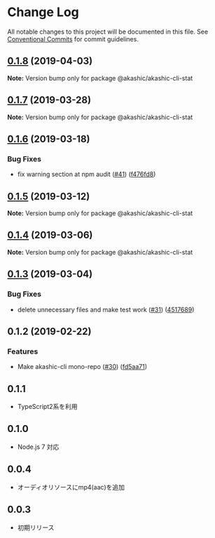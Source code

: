 # Change Log

All notable changes to this project will be documented in this file.
See [Conventional Commits](https://conventionalcommits.org) for commit guidelines.

## [0.1.8](https://github-com-akashic-cli/akashic-games/akashic-cli/compare/@akashic/akashic-cli-stat@0.1.7...@akashic/akashic-cli-stat@0.1.8) (2019-04-03)

**Note:** Version bump only for package @akashic/akashic-cli-stat





## [0.1.7](https://github-com-akashic-cli/akashic-games/akashic-cli/compare/@akashic/akashic-cli-stat@0.1.6...@akashic/akashic-cli-stat@0.1.7) (2019-03-28)

**Note:** Version bump only for package @akashic/akashic-cli-stat





## [0.1.6](https://github-com-akashic-cli/akashic-games/akashic-cli/compare/@akashic/akashic-cli-stat@0.1.5...@akashic/akashic-cli-stat@0.1.6) (2019-03-18)


### Bug Fixes

* fix warning section at npm audit ([#41](https://github-com-akashic-cli/akashic-games/akashic-cli/issues/41)) ([f476fd8](https://github-com-akashic-cli/akashic-games/akashic-cli/commit/f476fd8))





## [0.1.5](https://github-com-akashic-cli/akashic-games/akashic-cli/compare/@akashic/akashic-cli-stat@0.1.4...@akashic/akashic-cli-stat@0.1.5) (2019-03-12)

**Note:** Version bump only for package @akashic/akashic-cli-stat





## [0.1.4](https://github-com-akashic-cli/akashic-games/akashic-cli/compare/@akashic/akashic-cli-stat@0.1.3...@akashic/akashic-cli-stat@0.1.4) (2019-03-06)

**Note:** Version bump only for package @akashic/akashic-cli-stat





## [0.1.3](https://github-com-akashic-cli/akashic-games/akashic-cli/compare/@akashic/akashic-cli-stat@0.1.2...@akashic/akashic-cli-stat@0.1.3) (2019-03-04)


### Bug Fixes

* delete unnecessary files and make test work ([#31](https://github-com-akashic-cli/akashic-games/akashic-cli/issues/31)) ([4517689](https://github-com-akashic-cli/akashic-games/akashic-cli/commit/4517689))





## 0.1.2 (2019-02-22)


### Features

* Make akashic-cli mono-repo ([#30](https://github-com-akashic-cli/akashic-games/akashic-cli/issues/30)) ([fd5aa71](https://github-com-akashic-cli/akashic-games/akashic-cli/commit/fd5aa71))





## 0.1.1
* TypeScript2系を利用

## 0.1.0
* Node.js 7 対応

## 0.0.4
* オーディオリソースにmp4(aac)を追加

## 0.0.3
* 初期リリース
